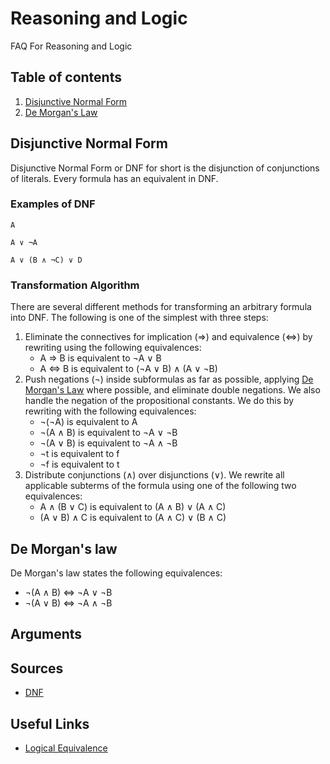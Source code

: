 # Reasoning and Logic
FAQ For Reasoning and Logic
## Table of contents
1. [Disjunctive Normal Form](disjunctive-normal-form)
2. [De Morgan's Law](de-morgans-law)



## Disjunctive Normal Form
Disjunctive Normal Form or DNF for short is the disjunction of conjunctions of literals. Every formula has an equivalent in DNF.

### Examples of DNF
```
A 
	
A ∨ ¬A
	
A ∨ (B ∧ ¬C) ∨ D
```	

### Transformation Algorithm
There are several different methods for transforming an arbitrary formula into DNF. The following is one of the simplest with three steps:

1. Eliminate the connectives for implication (⇒) and equivalence (⇔) by rewriting using the following equivalences:
    * A ⇒ B is equivalent to ¬A ∨ B
    * A ⇔ B is equivalent to (¬A ∨ B) ∧ (A ∨ ¬B)
2. Push negations (¬) inside subformulas as far as possible, applying [De Morgan's Law](de-morgans-law) where possible, and eliminate double negations. We also handle the negation of the propositional constants. We do this by rewriting with the following equivalences: 
    * ¬(¬A) is equivalent to A
    * ¬(A ∧ B) is equivalent to ¬A ∨ ¬B
    * ¬(A ∨ B) is equivalent to ¬A ∧ ¬B
    * ¬t is equivalent to f
    * ¬f is equivalent to t
3. Distribute conjunctions (∧) over disjunctions (∨). We rewrite all applicable subterms of the formula using one of the following two equivalences:
    * A ∧ (B ∨ C) is equivalent to (A ∧ B) ∨ (A ∧ C)
    * (A ∨ B) ∧ C is equivalent to (A ∧ C) ∨ (B ∧ C)

## De Morgan's law
De Morgan's law states the following equivalences:
*   ¬(A ∧ B) ⇔ ¬A ∨ ¬B
*   ¬(A ∨ B) ⇔ ¬A ∧ ¬B

## Arguments


## Sources
* [DNF](http://www.barrywatson.se/cl/cl_dnf.html)

## Useful Links
* [Logical Equivalence](https://en.wikipedia.org/wiki/Logical_equivalence)
